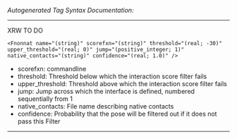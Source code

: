 _Autogenerated Tag Syntax Documentation:_

---
XRW TO DO

```
<Fnonnat name="(string)" scorefxn="(string)" threshold="(real; -30)" upper_threshold="(real; 0)" jump="(positive_integer; 1)" native_contacts="(string)" confidence="(real; 1.0)" />
```

-   scorefxn: commandline
-   threshold: Threshold below which the interaction score filter fails
-   upper_threshold: Threshold above which the interaction score filter fails
-   jump: Jump across which the interface is defined, numbered sequentially from 1
-   native_contacts: File name describing native contacts
-   confidence: Probability that the pose will be filtered out if it does not pass this Filter

---
